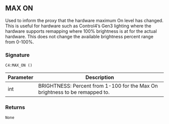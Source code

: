 ## MAX ON

Used to inform the proxy that the hardware maximum On level has changed.  This is useful for hardware such as Control4’s Gen3 lighting where the hardware supports remapping where 100% brightness is at for the actual hardware.  This does not change the available brightness percent range from 0-100%.

### Signature

`C4:MAX_ON ()`



| Parameter | Description |
| --- | --- |
| int | BRIGHTNESS: Percent from 1-100 for the Max On brightness to be remapped to. |


### Returns

`None`